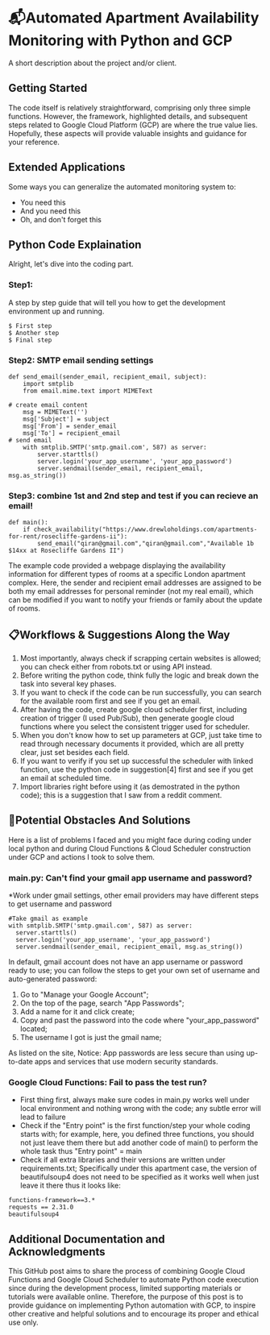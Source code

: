 # :mailbox_with_mail:Automated Apartment Availability Monitoring with Python and GCP 

A short description about the project and/or client.

## Getting Started
The code itself is relatively straightforward, comprising only three simple functions. However, the framework, highlighted details, and subsequent steps related to Google Cloud Platform (GCP) are where the true value lies. Hopefully, these aspects will provide valuable insights and guidance for your reference.

## Extended Applications

Some ways you can generalize the automated monitoring system to:

* You need this
* And you need this
* Oh, and don't forget this

## Python Code Explaination

Alright, let's dive into the coding part.

### Step1:

A step by step guide that will tell you how to get the development environment up and running.

```
$ First step
$ Another step
$ Final step
```

### Step2: SMTP email sending settings
```
def send_email(sender_email, recipient_email, subject):
    import smtplib
    from email.mime.text import MIMEText

# create email content
    msg = MIMEText('')
    msg['Subject'] = subject
    msg['From'] = sender_email
    msg['To'] = recipient_email
# send email
    with smtplib.SMTP('smtp.gmail.com', 587) as server:
        server.starttls()
        server.login('your_app_username', 'your_app_password')
        server.sendmail(sender_email, recipient_email, msg.as_string())
```

### Step3: combine 1st and 2nd step and test if you can recieve an email!
```
def main():
    if check_availability("https://www.drewloholdings.com/apartments-for-rent/rosecliffe-gardens-ii"):
        send_email("qiran@gmail.com","qiran@gmail.com","Available 1b $14xx at Rosecliffe Gardens II")
```
The example code provided a webpage displaying the availability information for different types of rooms at a specific London apartment complex. Here, the sender and recipient email addresses are assigned to be both my email addresses for personal reminder (not my real email), which can be modified if you want to notify your friends or family about the update of rooms. 

## :clipboard:Workflows & Suggestions Along the Way
1. Most importantly, always check if scrapping certain websites is allowed; you can check either from robots.txt or using API instead.
2. Before writing the python code, think fully the logic and break down the task into several key phases.
3. If you want to check if the code can be run successfully, you can search for the available room first and see if you get an email.
4. After having the code, create google cloud scheduler first, including creation of trigger (I used Pub/Sub), then generate google cloud functions where you select the consistent trigger used for scheduler.
5. When you don't know how to set up parameters at GCP, just take time to read through necessary documents it provided, which are all pretty clear, just set besides each field.
6. If you want to verify if you set up successful the scheduler with linked function, use the python code in suggestion[4] first and see if you get an email at scheduled time.
7. Import libraries right before using it (as demostrated in the python code); this is a suggestion that I saw from a reddit comment.

## :construction:Potential Obstacles And Solutions
Here is a list of problems I faced and you might face during coding under local python and during Cloud Functions & Cloud Scheduler construction under GCP and actions I took to solve them.

### main.py: Can't find your gmail app username and password?
*Work under gmail settings, other email providers may have different steps to get username and password
```
#Take gmail as example
with smtplib.SMTP('smtp.gmail.com', 587) as server:
  server.starttls()
  server.login('your_app_username', 'your_app_password')
  server.sendmail(sender_email, recipient_email, msg.as_string())
```
In default, gmail account does not have an app username or password ready to use; you can follow the steps to get your own set of username and auto-generated password:
1. Go to "Manage your Google Account";
2. On the top of the page, search "App Passwords";
3. Add a name for it and click create;
4. Copy and past the password into the code where "your_app_password" located;
5. The username I got is just the gmail name;

As listed on the site, Notice: App passwords are less secure than using up-to-date apps and services that use modern security standards.

### Google Cloud Functions: Fail to pass the test run?
* First thing first, always make sure codes in main.py works well under local environment and nothing wrong with the code; any subtle error will lead to failure
* Check if the "Entry point" is the first function/step your whole coding starts with; for example, here, you defined three functions, you should not just leave them there but add another code of main() to perform the whole task thus "Entry point" = main
* Check if all extra libraries and their versions are written under requirements.txt; Specifically under this apartment case, the version of beautifulsoup4 does not need to be specified as it works well when just leave it there thus it looks like:
```
functions-framework==3.*
requests == 2.31.0
beautifulsoup4
```

## Additional Documentation and Acknowledgments
This GitHub post aims to share the process of combining Google Cloud Functions and Google Cloud Scheduler to automate Python code execution since during the development process, limited supporting materials or tutorials were available online. Therefore, the purpose of this post is to provide guidance on implementing Python automation with GCP, to inspire other creative and helpful solutions and to encourage its proper and ethical use only.
